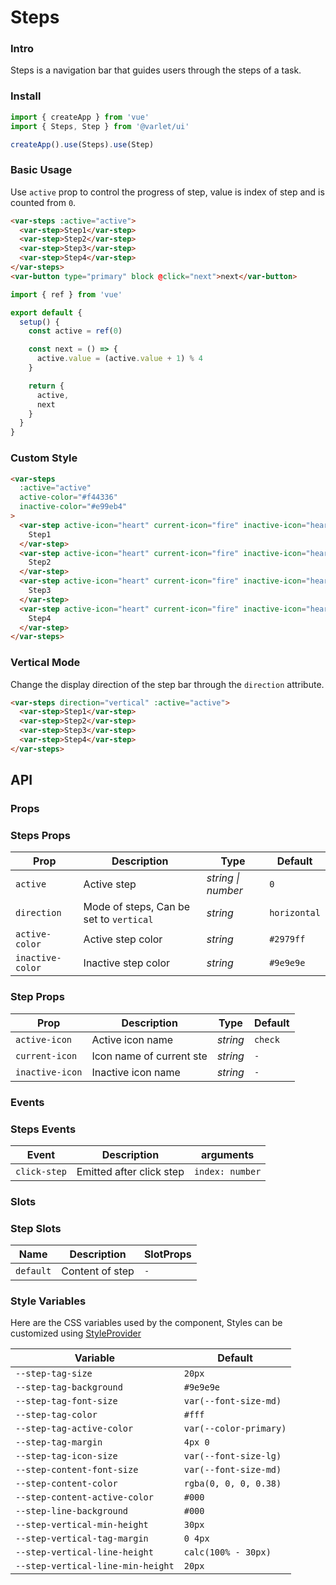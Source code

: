 # Steps

### Intro

Steps is a navigation bar that guides users through the steps of a task.

### Install

```js
import { createApp } from 'vue'
import { Steps, Step } from '@varlet/ui'

createApp().use(Steps).use(Step)
```

### Basic Usage

Use `active` prop to control the progress of step, value is index of step and is counted from `0`.

```html
<var-steps :active="active">
  <var-step>Step1</var-step>
  <var-step>Step2</var-step>
  <var-step>Step3</var-step>
  <var-step>Step4</var-step>
</var-steps>
<var-button type="primary" block @click="next">next</var-button>
```

```javascript
import { ref } from 'vue'

export default {
  setup() {
    const active = ref(0)

    const next = () => {
      active.value = (active.value + 1) % 4
    }

    return {
      active,
      next
    }
  }
}
```

### Custom Style

```html
<var-steps
  :active="active"
  active-color="#f44336"
  inactive-color="#e99eb4"
>
  <var-step active-icon="heart" current-icon="fire" inactive-icon="heart-half-full">
    Step1
  </var-step>
  <var-step active-icon="heart" current-icon="fire" inactive-icon="heart-half-full">
    Step2
  </var-step>
  <var-step active-icon="heart" current-icon="fire" inactive-icon="heart-half-full">
    Step3
  </var-step>
  <var-step active-icon="heart" current-icon="fire" inactive-icon="heart-half-full">
    Step4
  </var-step>
</var-steps>
```

### Vertical Mode

Change the display direction of the step bar through the `direction` attribute.

```html
<var-steps direction="vertical" :active="active">
  <var-step>Step1</var-step>
  <var-step>Step2</var-step>
  <var-step>Step3</var-step>
  <var-step>Step4</var-step>
</var-steps>
```

## API

### Props

### Steps Props

| Prop | Description | Type | Default |
| ----- | -------------- | -------- | ---------- |
| `active` | Active step | _string \| number_ | `0` |
| `direction` | Mode of steps, Can be set to `vertical` | _string_ | `horizontal` |
| `active-color` | Active step color | _string_ | `#2979ff` |
| `inactive-color` | Inactive step color | _string_ | `#9e9e9e` |

### Step Props

| Prop | Description | Type | Default |
| ----- | -------------- | -------- | ---------- |
| `active-icon` | Active icon name  | _string_ | `check` |
| `current-icon` | Icon name of current ste	 | _string_ | `-`|
| `inactive-icon` | Inactive icon name	 | _string_ | `-`|

### Events

### Steps Events

| Event | Description | arguments |
| ----- | -------------- | -------- |
| `click-step` | Emitted after click step | `index: number` |

### Slots

### Step Slots

| Name | Description | SlotProps |
| ----- | -------------- | -------- |
| `default` | Content of step | `-`|

### Style Variables

Here are the CSS variables used by the component, Styles can be customized using [StyleProvider](#/en-US/style-provider)

| Variable | Default |
| --- | --- |
| `--step-tag-size` | `20px` |
| `--step-tag-background` | `#9e9e9e` |
| `--step-tag-font-size` | `var(--font-size-md)` |
| `--step-tag-color` | `#fff` |
| `--step-tag-active-color` | `var(--color-primary)` |
| `--step-tag-margin` | `4px 0` |
| `--step-tag-icon-size` | `var(--font-size-lg)` |
| `--step-content-font-size` | `var(--font-size-md)` |
| `--step-content-color` | `rgba(0, 0, 0, 0.38)` |
| `--step-content-active-color` | `#000` |
| `--step-line-background` | `#000` |
| `--step-vertical-min-height` | `30px` |
| `--step-vertical-tag-margin` | `0 4px` |
| `--step-vertical-line-height` | `calc(100% - 30px)` |
| `--step-vertical-line-min-height` | `20px` |
